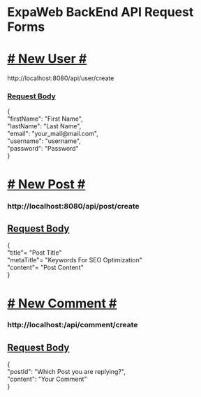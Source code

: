 # <h1>ExpaWeb BackEnd API Request Forms</h1>

<div>

<div>
<h1><u># New User #</u></h1>
http://localhost:8080/api/user/create
    <h3><u>Request Body</u></h3>
{   
<br>
    "firstName": "First Name",
<br>
    "lastName": "Last Name", 
<br>
    "email": "your_mail@mail.com",
<br>
    "username": "username",
<br>
    "password": "Password"
<br>
}
</div>

<div>
<h1><u># New Post #</u></h1>
<h3>http://localhost:8080/api/post/create</h3>

<h2><u>Request Body</u></h2>
{
<br>
"title"= "Post Title"
<br>
"metaTitle"= "Keywords For SEO Optimization"
<br>
"content"= "Post Content"
<br>
}
</div>
<div>
<h1><u># New Comment #</u></h1>
<h3>http://localhost:/api/comment/create</h3>
<h2><u>Request Body</u></h2>
{
<br>
    "postId": "Which Post you are replying?",
<br>
    "content": "Your Comment"
<br>
}
</div>
</div>